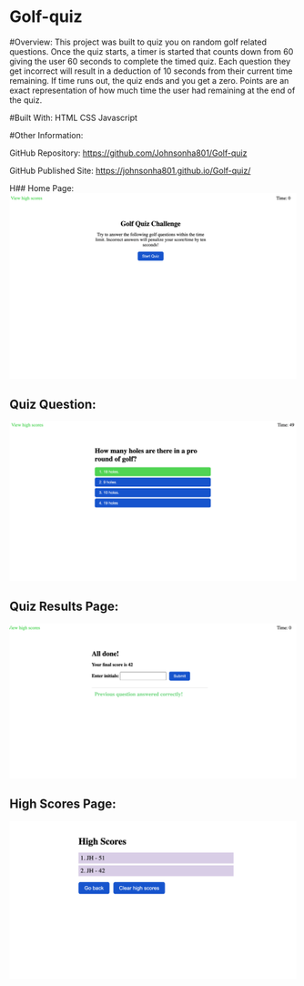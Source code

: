 # Golf-quiz

#Overview:
This project was built to quiz you on random golf related  questions. Once the quiz starts, a timer is started that counts down from 60 giving the user 60 seconds to complete the timed quiz. Each question they get incorrect will result in a deduction of 10 seconds from their current time remaining. If time runs out, the quiz ends and you get a zero. Points are an exact representation of how much time the user had remaining at the end of the quiz.

#Built With:
HTML
CSS
Javascript


#Other Information:

GitHub Repository: https://github.com/Johnsonha801/Golf-quiz

GitHub Published Site: https://johnsonha801.github.io/Golf-quiz/

H## Home Page:
![Working Project Screenshot](/home-page.PNG)

## Quiz Question:
![Working Project Screenshot](/quiz-question.PNG)

## Quiz Results Page:
![Working Project Screenshot](/quiz-results.PNG)

## High Scores Page:
![Working Project Screenshot](/high-scores.PNG)
